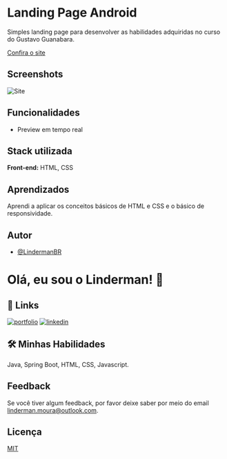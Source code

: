 
# Landing Page Android

Simples landing page para desenvolver as habilidades adquiridas no curso do Gustavo Guanabara.

[Confira o site](https://lindermanbr.github.io/Guanabara-HTML-CSS-projeto-android/)

## Screenshots

![Site](https://github.com/LindermanBR/Guanabara-HTML-CSS-projeto-android/assets/31388561/27653f66-6d08-4b87-9dea-1d3091b41805)

## Funcionalidades

- Preview em tempo real


## Stack utilizada

**Front-end:**  HTML, CSS


## Aprendizados

Aprendi a aplicar os conceitos básicos de HTML e CSS e o básico de responsividade.


## Autor

- [@LindermanBR](https://github.com/LindermanBR)


# Olá, eu sou o Linderman! 👋

## 🔗 Links
[![portfolio](https://img.shields.io/badge/my_portfolio-000?style=for-the-badge&logo=ko-fi&logoColor=white)](https://github.com/LindermanBR)
[![linkedin](https://img.shields.io/badge/linkedin-0A66C2?style=for-the-badge&logo=linkedin&logoColor=white)](https://www.linkedin.com/in/linderman-moura/)



## 🛠 Minhas Habilidades
Java, Spring Boot, HTML, CSS, Javascript.


## Feedback

Se você tiver algum feedback, por favor  deixe saber por meio do email linderman.moura@outlook.com.


## Licença

[MIT](https://choosealicense.com/licenses/mit/)

